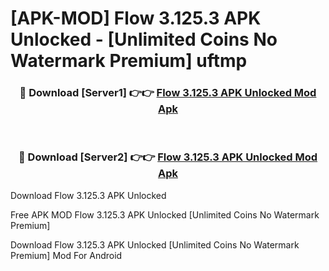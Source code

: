 # [APK-MOD] Flow 3.125.3 APK Unlocked - [Unlimited Coins No Watermark Premium] uftmp



<div align="center">
<h3>🔴 Download [Server1] 👉👉 <a href="https://momento.my/?title=Flow_3.125.3_APK_Unlocked">Flow 3.125.3 APK Unlocked Mod Apk</a></h3><br>

<h3>🔴 Download [Server2] 👉👉 <a href="https://momento.my/?title=Flow_3.125.3_APK_Unlocked">Flow 3.125.3 APK Unlocked Mod Apk</a></h3>
</div>



Download Flow 3.125.3 APK Unlocked 

Free APK MOD Flow 3.125.3 APK Unlocked [Unlimited Coins No Watermark Premium]

Download Flow 3.125.3 APK Unlocked [Unlimited Coins No Watermark Premium] Mod For Android
